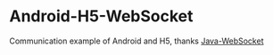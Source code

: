# Android-H5-WebSocket
Communication example of Android and H5, thanks [Java-WebSocket](https://github.com/TooTallNate/Java-WebSocket) 
